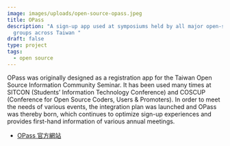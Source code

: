 ```yaml
---
image: images/uploads/open-source-opass.jpeg
title: OPass
description: "A sign-up app used at symposiums held by all major open-source
  groups across Taiwan "
draft: false
type: project
tags:
  - open source
---
```

OPass was originally designed as a registration app for the Taiwan Open Source Information Community Seminar. It has been used many times at SITCON (Students’ Information Technology Conference) and COSCUP (Conference for Open Source Coders, Users & Promoters). In order to meet the needs of various events, the integration plan was launched and OPass was thereby born, which continues to optimize sign-up experiences and provides first-hand information of various annual meetings.

- [OPass 官方網站](https://opass.app/)
